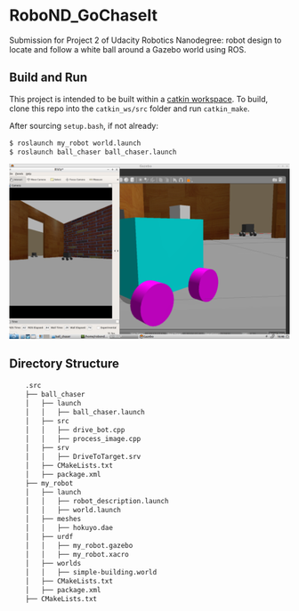 # RoboND_GoChaseIt
Submission for Project 2 of Udacity Robotics Nanodegree: robot design to locate and follow a white ball around a Gazebo world using ROS.

## Build and Run
This project is intended to be built within a [catkin workspace](http://wiki.ros.org/catkin/workspaces#Catkin_Workspaces). To build, clone this repo into the `catkin_ws/src` folder and run `catkin_make`.

After sourcing `setup.bash`, if not already:
```
$ roslaunch my_robot world.launch
$ roslaunch ball_chaser ball_chaser.launch
```
<img src="https://github.com/GeorgieChallis/RoboND_GoChaseIt/blob/master/my_robot/img/Rviz.png" width="640"/>

## Directory Structure
```
    .src                        
    ├── ball_chaser                  
    │   ├── launch
    │   │   ├── ball_chaser.launch   
    │   ├── src             	  
    │   │   ├── drive_bot.cpp         
    │   │   ├── process_image.cpp	
    │   ├── srv            	  
    │   │   ├── DriveToTarget.srv     
    │   ├── CMakeLists.txt      		  
    │   ├── package.xml     		  
    ├── my_robot                       
    │   ├── launch
    │   │   ├── robot_description.launch    
    │   │   ├── world.launch
    │   ├── meshes             	  
    │   │   ├── hokuyo.dae           
    │   ├── urdf
    │   │   ├── my_robot.gazebo
    │   │   ├── my_robot.xacro
    │   ├── worlds
    │   │   ├── simple-building.world 
    │   ├── CMakeLists.txt      		  
    │   ├── package.xml     		  
    ├── CMakeLists.txt                 
                             
```
